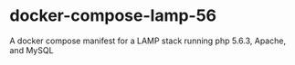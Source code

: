 # docker-compose-lamp-56
A docker compose manifest for a LAMP stack running php 5.6.3, Apache, and MySQL
